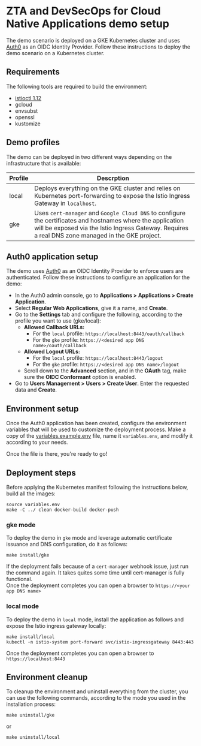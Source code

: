 # ZTA and DevSecOps for Cloud Native Applications demo setup

The demo scenario is deployed on a GKE Kubernetes cluster and uses
[Auth0](https://auth0.com/) as an OIDC Identity Provider. Follow these
instructions to deploy the demo scenario on a Kubernetes cluster.

## Requirements

The following tools are required to build the environment:

* [istioctl 1.12](https://istio.io/latest/docs/setup/getting-started/#download)
* gcloud
* envsubst
* openssl
* kustomize

## Demo profiles

The demo can be deployed in two different ways depending on the infrastructure that is available:

| Profile | Descrption |
|---------|------------|
| local   | Deploys everything on the GKE cluster and relies on Kubernetes port-forwarding to expose the Istio Ingress Gateway in `localhost`. |
| gke | Uses `cert-manager` and `Google Cloud DNS` to configure the certificates and hostnames where the application will be exposed via the Istio Ingress Gateway. Requires a real DNS zone managed in the GKE project. |

## Auth0 application setup

The demo uses [Auth0](https://auth0.com/) as an OIDC Identity Provider to enforce users are authenticated.
Follow these instructions to configure an application for the demo:

* In the Auth0 admin console, go to **Applications > Applications > Create Application**.
* Select **Regular Web Applications**, give it a name, and **Create**.
* Go to the **Settings** tab and configure the following, according to the profile you want to use (gke/local):
  * **Allowed Callback URLs:**
    * For the `local` profile: `https://localhost:8443/oauth/callback`
    * For the `gke` profile: `https://<desired app DNS name>/oauth/callback`
  * **Allowed Logout URLs:**
    * For the `local` profile: `https://localhost:8443/logout`
    * For the `gke` profile: `https://<desired app DNS name>/logout`
  * Scroll down to the **Advanced** section, and in the **OAuth** tag, make sure the
    **OIDC Conformant** option is enabled.
* Go to **Users Management > Users > Create User**. Enter the requested data and **Create**.

## Environment setup

Once the Auth0 application has been created, configure the environment variables that
will be used to customize the deployment process. Make a copy of the
[variables.example.env](variables.example.env) file, name it `variables.env`, and modify
it according to your needs.

Once the file is there, you're ready to go!

## Deployment steps

Before applying the Kubernetes manifest following the instructions below, build all the images:

```
source variables.env
make -C ../ clean docker-build docker-push
```

### gke mode

To deploy the demo in `gke` mode and leverage automatic certificate issuance and DNS
configuration, do it as follows:

```
make install/gke
```

If the deployment fails because of a `cert-manager` webhook issue, just run the command again. It takes
quites some time until cert-manager is fully functional.  
Once the deployment completes you can open a browser to `https://<your app DNS name>`

### local mode

To deploy the demo in `local` mode, install the application as follows and expose the
Istio ingress gateway locally:

```
make install/local
kubectl -n istio-system port-forward svc/istio-ingressgateway 8443:443
```

Once the deployment completes you can open a browser to `https://localhost:8443`

## Environment cleanup

To cleanup the environment and uninstall everything from the cluster, you can use
the following commands, according to the mode you used in the installation process:

```
make uninstall/gke
```
or
```
make uninstall/local
```
